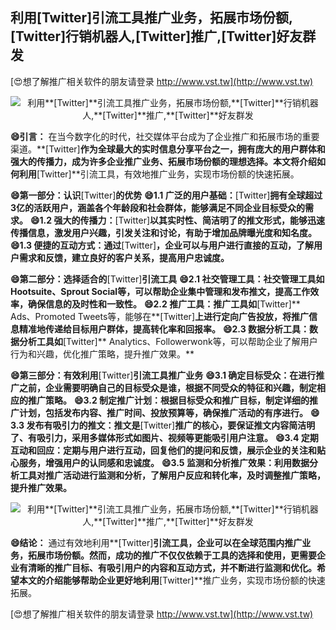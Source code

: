 ## **利用**[Twitter]**引流工具推广业务，拓展市场份额,**[Twitter]**行销机器人,**[Twitter]**推广,**[Twitter]**好友群发**

[😍想了解推广相关软件的朋友请登录 http://www.vst.tw](http://www.vst.tw)

 <center><img src="https://vst.tw/MP4/tuiguang/png/7.png" alt="利用**[Twitter]**引流工具推广业务，拓展市场份额,**[Twitter]**行销机器人,**[Twitter]**推广,**[Twitter]**好友群发"></center>

**😄引言：**
在当今数字化的时代，社交媒体平台成为了企业推广和拓展市场的重要渠道。**[Twitter]**作为全球最大的实时信息分享平台之一，拥有庞大的用户群体和强大的传播力，成为许多企业推广业务、拓展市场份额的理想选择。本文将介绍如何利用**[Twitter]**引流工具，有效地推广业务，实现市场份额的快速拓展。

**😄第一部分：认识**[Twitter]**的优势**
**😄1.1 广泛的用户基础：**[Twitter]**拥有全球超过3亿的活跃用户，涵盖各个年龄段和社会群体，能够满足不同企业目标受众的需求。**
**😄1.2 强大的传播力：**[Twitter]**以其实时性、简洁明了的推文形式，能够迅速传播信息，激发用户兴趣，引发关注和讨论，有助于增加品牌曝光度和知名度。**
**😄1.3 便捷的互动方式：通过**[Twitter]**，企业可以与用户进行直接的互动，了解用户需求和反馈，建立良好的客户关系，提高用户忠诚度。**

**😄第二部分：选择适合的**[Twitter]**引流工具**
**😄2.1 社交管理工具：社交管理工具如Hootsuite、Sprout Social等，可以帮助企业集中管理和发布推文，提高工作效率，确保信息的及时性和一致性。**
**😄2.2 推广工具：推广工具如**[Twitter]** Ads、Promoted Tweets等，能够在**[Twitter]**上进行定向广告投放，将推广信息精准地传递给目标用户群体，提高转化率和回报率。**
**😄2.3 数据分析工具：数据分析工具如**[Twitter]** Analytics、Followerwonk等，可以帮助企业了解用户行为和兴趣，优化推广策略，提升推广效果。**

**😄第三部分：有效利用**[Twitter]**引流工具推广业务**
**😄3.1 确定目标受众：在进行推广之前，企业需要明确自己的目标受众是谁，根据不同受众的特征和兴趣，制定相应的推广策略。**
**😄3.2 制定推广计划：根据目标受众和推广目标，制定详细的推广计划，包括发布内容、推广时间、投放预算等，确保推广活动的有序进行。**
**😄3.3 发布有吸引力的推文：推文是**[Twitter]**推广的核心，要保证推文内容简洁明了、有吸引力，采用多媒体形式如图片、视频等更能吸引用户注意。**
**😄3.4 定期互动和回应：定期与用户进行互动，回复他们的提问和反馈，展示企业的关注和贴心服务，增强用户的认同感和忠诚度。**
**😄3.5 监测和分析推广效果：利用数据分析工具对推广活动进行监测和分析，了解用户反应和转化率，及时调整推广策略，提升推广效果。**

 <center><img src="https://vst.tw/MP4/tuiguang/png/1.png" alt="利用**[Twitter]**引流工具推广业务，拓展市场份额,**[Twitter]**行销机器人,**[Twitter]**推广,**[Twitter]**好友群发"></center>

**😄结论：**
通过有效地利用**[Twitter]**引流工具，企业可以在全球范围内推广业务，拓展市场份额。然而，成功的推广不仅仅依赖于工具的选择和使用，更需要企业有清晰的推广目标、有吸引用户的内容和互动方式，并不断进行监测和优化。希望本文的介绍能够帮助企业更好地利用**[Twitter]**推广业务，实现市场份额的快速拓展。

[😍想了解推广相关软件的朋友请登录 http://www.vst.tw](http://www.vst.tw)




